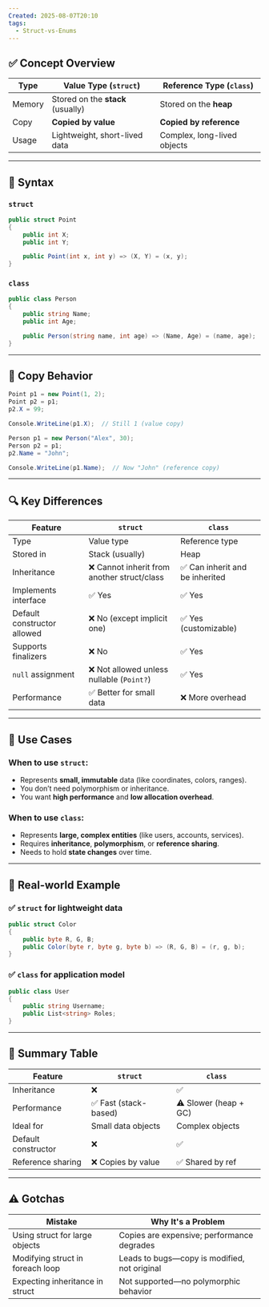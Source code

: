```yaml
---
Created: 2025-08-07T20:10
tags:
  - Struct-vs-Enums
---
```

## ✅ Concept Overview

|Type|Value Type (`struct`)|Reference Type (`class`)|
|---|---|---|
|Memory|Stored on the **stack** (usually)|Stored on the **heap**|
|Copy|**Copied by value**|**Copied by reference**|
|Usage|Lightweight, short-lived data|Complex, long-lived objects|

---

## 🧠 Syntax

### `struct`

```C#
public struct Point
{
    public int X;
    public int Y;

    public Point(int x, int y) => (X, Y) = (x, y);
}
```

### `class`

```C#
public class Person
{
    public string Name;
    public int Age;

    public Person(string name, int age) => (Name, Age) = (name, age);
}
```

---

## 🔄 Copy Behavior

```C#
Point p1 = new Point(1, 2);
Point p2 = p1;
p2.X = 99;

Console.WriteLine(p1.X);  // Still 1 (value copy)
```

```C#
Person p1 = new Person("Alex", 30);
Person p2 = p1;
p2.Name = "John";

Console.WriteLine(p1.Name);  // Now "John" (reference copy)
```

---

## 🔍 Key Differences

|Feature|`struct`|`class`|
|---|---|---|
|Type|Value type|Reference type|
|Stored in|Stack (usually)|Heap|
|Inheritance|❌ Cannot inherit from another struct/class|✅ Can inherit and be inherited|
|Implements interface|✅ Yes|✅ Yes|
|Default constructor allowed|❌ No (except implicit one)|✅ Yes (customizable)|
|Supports finalizers|❌ No|✅ Yes|
|`null` assignment|❌ Not allowed unless nullable (`Point?`)|✅ Yes|
|Performance|✅ Better for small data|❌ More overhead|

---

## 📌 Use Cases

### When to use `struct`:

- Represents **small, immutable** data (like coordinates, colors, ranges).
- You don’t need polymorphism or inheritance.
- You want **high performance** and **low allocation overhead**.

### When to use `class`:

- Represents **large, complex entities** (like users, accounts, services).
- Requires **inheritance**, **polymorphism**, or **reference sharing**.
- Needs to hold **state changes** over time.

---

## 🧪 Real-world Example

### ✅ `struct` for lightweight data

```C#
public struct Color
{
    public byte R, G, B;
    public Color(byte r, byte g, byte b) => (R, G, B) = (r, g, b);
}
```

### ✅ `class` for application model

```C#
public class User
{
    public string Username;
    public List<string> Roles;
}
```

---

## 🧾 Summary Table

|Feature|`struct`|`class`|
|---|---|---|
|Inheritance|❌|✅|
|Performance|✅ Fast (stack-based)|⚠️ Slower (heap + GC)|
|Ideal for|Small data objects|Complex objects|
|Default constructor|❌|✅|
|Reference sharing|❌ Copies by value|✅ Shared by ref|

---

## ⚠️ Gotchas

|Mistake|Why It's a Problem|
|---|---|
|Using struct for large objects|Copies are expensive; performance degrades|
|Modifying struct in foreach loop|Leads to bugs—copy is modified, not original|
|Expecting inheritance in struct|Not supported—no polymorphic behavior|
